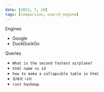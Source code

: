 ```yaml
---
date: [2022, 7, 20]
tags: [comparison, search_engine]
---
```


Engines
- Google
- DuckDuckGo

Queries
- `What is the second fastest airplane?`
- `html name vs id`
- `how to make a collapsible table in html`
- `유재석 나이`
- `rust hashmap`